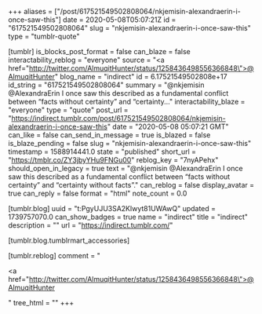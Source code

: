 +++
aliases = ["/post/617521549502808064/nkjemisin-alexandraerin-i-once-saw-this"]
date = 2020-05-08T05:07:21Z
id = "617521549502808064"
slug = "nkjemisin-alexandraerin-i-once-saw-this"
type = "tumblr-quote"

[tumblr]
is_blocks_post_format = false
can_blaze = false
interactability_reblog = "everyone"
source = "<a href=\"http://twitter.com/AlmuqitHunter/status/1258436498556366848\">@AlmuqitHunter</a>"
blog_name = "indirect"
id = 6.17521549502808e+17
id_string = "617521549502808064"
summary = "@nkjemisin @AlexandraErin I once saw this described as a fundamental conflict between “facts without certainty” and “certainty..."
interactability_blaze = "everyone"
type = "quote"
post_url = "https://indirect.tumblr.com/post/617521549502808064/nkjemisin-alexandraerin-i-once-saw-this"
date = "2020-05-08 05:07:21 GMT"
can_like = false
can_send_in_message = true
is_blazed = false
is_blaze_pending = false
slug = "nkjemisin-alexandraerin-i-once-saw-this"
timestamp = 1588914441.0
state = "published"
short_url = "https://tmblr.co/ZY3jbyYHu9FNGu00"
reblog_key = "7nyAPehx"
should_open_in_legacy = true
text = "@nkjemisin @AlexandraErin I once saw this described as a fundamental conflict between &ldquo;facts without certainty&rdquo; and &ldquo;certainty without facts&rdquo;."
can_reblog = false
display_avatar = true
can_reply = false
format = "html"
note_count = 0.0

[tumblr.blog]
uuid = "t:PgyUJU3SA2Klwyt81UWAwQ"
updated = 1739757070.0
can_show_badges = true
name = "indirect"
title = "indirect"
description = ""
url = "https://indirect.tumblr.com/"

[tumblr.blog.tumblrmart_accessories]

[tumblr.reblog]
comment = "<p><a href=\"http://twitter.com/AlmuqitHunter/status/1258436498556366848\">@AlmuqitHunter</a></p>"
tree_html = ""
+++
